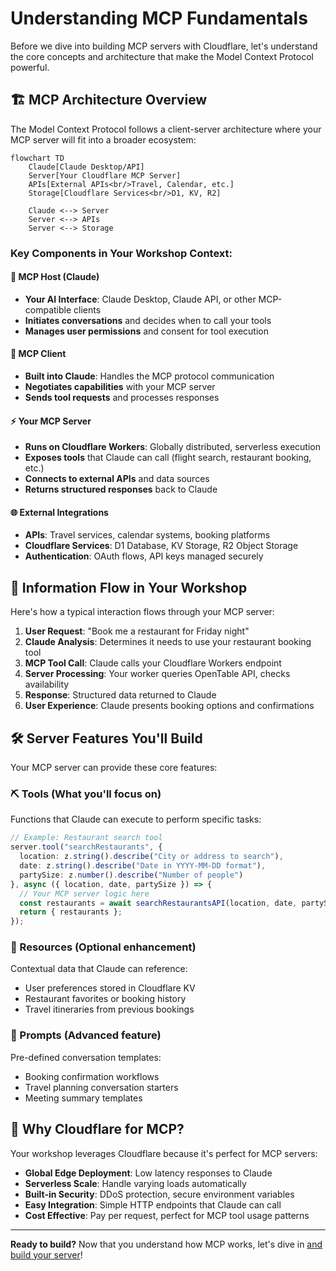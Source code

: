 # Understanding MCP Fundamentals

Before we dive into building MCP servers with Cloudflare, let's understand the core concepts and architecture that make the Model Context Protocol powerful.

## 🏗️ MCP Architecture Overview

The Model Context Protocol follows a client-server architecture where your MCP server will fit into a broader ecosystem:

```mermaid
flowchart TD
    Claude[Claude Desktop/API] 
    Server[Your Cloudflare MCP Server]
    APIs[External APIs<br/>Travel, Calendar, etc.]
    Storage[Cloudflare Services<br/>D1, KV, R2]
    
    Claude <--> Server
    Server <--> APIs
    Server <--> Storage
```

### Key Components in Your Workshop Context:

#### **🤖 MCP Host (Claude)**
- **Your AI Interface**: Claude Desktop, Claude API, or other MCP-compatible clients
- **Initiates conversations** and decides when to call your tools
- **Manages user permissions** and consent for tool execution

#### **🔌 MCP Client** 
- **Built into Claude**: Handles the MCP protocol communication
- **Negotiates capabilities** with your MCP server
- **Sends tool requests** and processes responses

#### **⚡ Your MCP Server**
- **Runs on Cloudflare Workers**: Globally distributed, serverless execution
- **Exposes tools** that Claude can call (flight search, restaurant booking, etc.)
- **Connects to external APIs** and data sources
- **Returns structured responses** back to Claude

#### **🌐 External Integrations**
- **APIs**: Travel services, calendar systems, booking platforms
- **Cloudflare Services**: D1 Database, KV Storage, R2 Object Storage
- **Authentication**: OAuth flows, API keys managed securely

## 🔄 Information Flow in Your Workshop

Here's how a typical interaction flows through your MCP server:

1. **User Request**: "Book me a restaurant for Friday night"
2. **Claude Analysis**: Determines it needs to use your restaurant booking tool
3. **MCP Tool Call**: Claude calls your Cloudflare Workers endpoint
4. **Server Processing**: Your worker queries OpenTable API, checks availability
5. **Response**: Structured data returned to Claude
6. **User Experience**: Claude presents booking options and confirmations

## 🛠️ Server Features You'll Build

Your MCP server can provide these core features:

### **⛏️ Tools** (What you'll focus on)
Functions that Claude can execute to perform specific tasks:

```typescript
// Example: Restaurant search tool
server.tool("searchRestaurants", {
  location: z.string().describe("City or address to search"),
  date: z.string().describe("Date in YYYY-MM-DD format"),
  partySize: z.number().describe("Number of people")
}, async ({ location, date, partySize }) => {
  // Your MCP server logic here
  const restaurants = await searchRestaurantsAPI(location, date, partySize);
  return { restaurants };
});
```

### **📑 Resources** (Optional enhancement)
Contextual data that Claude can reference:
- User preferences stored in Cloudflare KV
- Restaurant favorites or booking history
- Travel itineraries from previous bookings

### **🤖 Prompts** (Advanced feature)
Pre-defined conversation templates:
- Booking confirmation workflows
- Travel planning conversation starters
- Meeting summary templates

## 🚀 Why Cloudflare for MCP?

Your workshop leverages Cloudflare because it's perfect for MCP servers:

- **Global Edge Deployment**: Low latency responses to Claude
- **Serverless Scale**: Handle varying loads automatically
- **Built-in Security**: DDoS protection, secure environment variables
- **Easy Integration**: Simple HTTP endpoints that Claude can call
- **Cost Effective**: Pay per request, perfect for MCP tool usage patterns

---

**Ready to build?** Now that you understand how MCP works, let's dive in [and build your server](./getting-started.md)!
